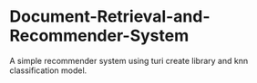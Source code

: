 # Document-Retrieval-and-Recommender-System
A simple recommender system using turi create library and knn classification model.
